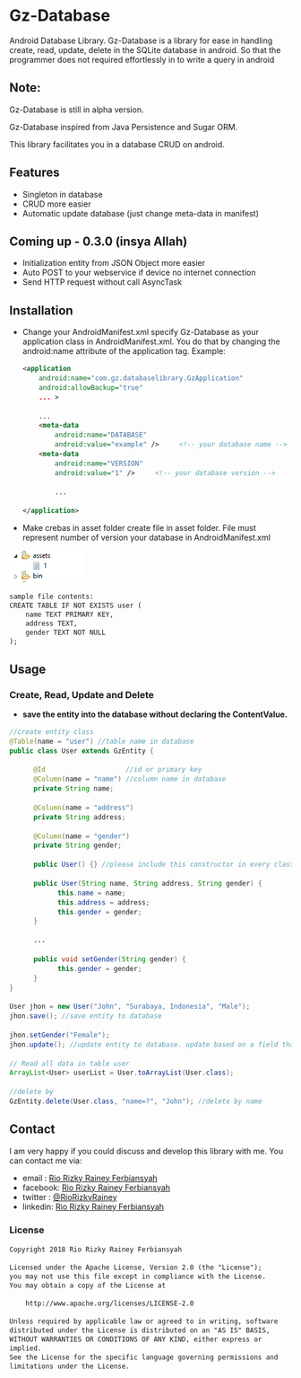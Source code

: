 Gz-Database
===========

Android Database Library.
Gz-Database is a library for ease in handling create, read, update, delete in the SQLite database in android. So that the programmer does not required effortlessly in to write a query in android

## Note:
Gz-Database is still in alpha version.

Gz-Database inspired from Java Persistence and Sugar ORM.

This library facilitates you in a database CRUD on android.

## Features
 * Singleton in database
 * CRUD more easier
 * Automatic update database (just change meta-data in manifest)
 
## Coming up - 0.3.0 (insya Allah)
 * Initialization entity from JSON Object more easier
 * Auto POST to your webservice if device no internet connection 
 * Send HTTP request without call AsyncTask
 
## Installation
 * Change your AndroidManifest.xml
 specify Gz-Database as your application class in AndroidManifest.xml. You do that by changing the android:name attribute of the application tag.
    Example:
    ``` xml
    <application
        android:name="com.gz.databaselibrary.GzApplication"
        android:allowBackup="true"
        ... >
        
        ...
        <meta-data
            android:name="DATABASE"
            android:value="example" />     <!-- your database name -->
        <meta-data
            android:name="VERSION"
            android:value="1" />     <!-- your database version -->
            
            ...
        
    </application>
    ```
 * Make crebas in asset folder
create file in asset folder. File must represent number of version your database in AndroidManifest.xml

![asset](https://github.com/RioRizkyRainey/Gz-Database/blob/master/wiki/asset.PNG)

    sample file contents:
    CREATE TABLE IF NOT EXISTS user (
        name TEXT PRIMARY KEY,
        address TEXT,
        gender TEXT NOT NULL
    );
  
## Usage
### Create, Read, Update and Delete
 * **save the entity into the database without declaring the ContentValue.**
``` java
//create entity class
@Table(name = "user") //table name in database
public class User extends GzEntity {
      
      @Id                    //id or primary key
      @Column(name = "name") //column name in database
      private String name;
      
      @Column(name = "address")
      private String address;
      
      @Column(name = "gender")
      private String gender;
      
      public User() {} //please include this constructor in every class entity
      
      public User(String name, String address, String gender) {
            this.name = name;
            this.address = address;
            this.gender = gender;
      }
      
      ...
      
      public void setGender(String gender) {
            this.gender = gender;
      }
}

User jhon = new User("John", "Surabaya, Indonesia", "Male");
jhon.save(); //save entity to database

jhon.setGender("Female");
jhon.update(); //update entity to database. update based on a field that contains annotation @Id

// Read all data in table user
ArrayList<User> userList = User.toArrayList(User.class);

//delete by
GzEntity.delete(User.class, "name=?", "John"); //delete by name
```

## Contact
I am very happy if you could discuss and develop this library with me.
You can contact me via:
 * email   : [Rio Rizky Rainey Ferbiansyah](mailto:rizkyrainey@gmail.com)
 * facebook: [Rio Rizky Rainey Ferbiansyah](https://facebook.com/RioRizkyRainey)
 * twitter : [@RioRizkyRainey](https://twitter.com/RioRizkyRainey)
 * linkedin: [Rio Rizky Rainey Ferbiansyah](http://id.linkedin.com/pub/rio-rizky-rainey-ferbiansyah/aa/135/703/)

### License
    Copyright 2018 Rio Rizky Rainey Ferbiansyah
    
    Licensed under the Apache License, Version 2.0 (the "License");
    you may not use this file except in compliance with the License.
    You may obtain a copy of the License at
    
        http://www.apache.org/licenses/LICENSE-2.0
    
    Unless required by applicable law or agreed to in writing, software
    distributed under the License is distributed on an "AS IS" BASIS,
    WITHOUT WARRANTIES OR CONDITIONS OF ANY KIND, either express or implied.
    See the License for the specific language governing permissions and
    limitations under the License.
